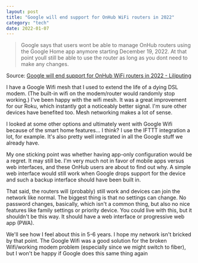 ```yaml
---
layout: post
title: "Google will end support for OnHub WiFi routers in 2022"
category: "tech"
date: 2022-01-07
---
```


> Google says that users wont be able to manage OnHub routers using the Google Home app anymore starting December 19, 2022. At that point youll still be able to use the router as long as you dont need to make any changes.

Source: [Google will end support for OnHub WiFi routers in 2022 - Liliputing](https://liliputing.com/2021/12/google-will-end-support-for-onhub-wifi-routers-in-2022.html)

I have a Google Wifi mesh that I used to extend the life of a dying DSL modem. (The built-in wifi on the modem/router would randomly stop working.) I've been happy with the wifi mesh. It was a great improvement for our Roku, which instantly got a noticeably better signal.  I'm sure other devices have benefited too.  Mesh networking makes a lot of sense.

I looked at some other options and ultimately went with Google Wifi because of the smart home features... I think?  I use the IFTTT integration a lot, for example.  It's also pretty well integrated in all the Google stuff we already have.

My one sticking point was whether having app-only configuration would be a regret. It may still be. I'm very much not in favor of mobile apps versus web interfaces, and these OnHub users are about to find out why. A simple web interface would still work when Google drops support for the device and such a backup interface should have been built in.  

That said, the routers will (probably) still work and devices can join the network like normal. The biggest thing is that no settings can change.  No password changes, basically, which isn't a common thing, but also no nice features like family settings or priority device. You could live with this, but it shouldn't be this way. It should have a web interface or progressive web app (PWA).

We'll see how I feel about this in 5-6 years.  I hope my network isn't bricked by that point.  The Google Wifi was a good solution for the broken Wifi/working modem problem (especially since we might switch to fiber), but I won't be happy if Google does this same thing again 
